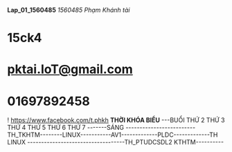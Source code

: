 __Lap_01_1560485__
_1560485_
_Phạm Khánh tài_
# 15ck4
# pktai.IoT@gmail.com
# 01697892458
! https://www.facebook.com/t.phkh
__THỜI KHÓA BIỂU__
---BUỔI         THỨ 2           THỨ 3           THỨ 4         THỨ 5         THỨ 6       THỨ 7
-------SÁNG -------------------------TH_TKHTM--------LINUX-----------AV1-------------PLDC-------------TH LINUX
-----------------------------------TH_PTUDCSDL2         KTHTM----------
